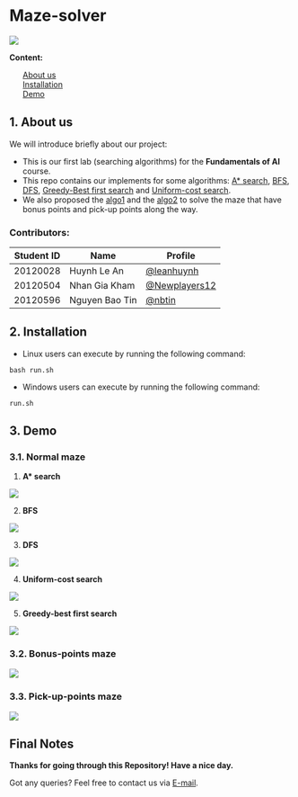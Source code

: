 # Maze-solver

<img src="imgs/demo_maze.png">

**Content:**
<ul style="list-style-type: none">
    <li><a href="#about">About us</a></li>
    <li><a href="#install">Installation</a></li>
    <li><a href="#demo">Demo</a></li>
</ul>

<h5 id="about"></h5>

## 1. About us
We will introduce briefly about our project:

+ This is our first lab (searching algorithms) for the **Fundamentals of AI** course.
+ This repo contains our implements for some algorithms: [A* search](https://en.wikipedia.org/wiki/A*_search_algorithm), [BFS](https://en.wikipedia.org/wiki/Breadth-first_search), [DFS](https://en.wikipedia.org/wiki/Depth-first_search), [Greedy-Best first search](https://en.wikipedia.org/wiki/Best-first_search#Greedy_BFS) and [Uniform-cost search](https://www.geeksforgeeks.org/uniform-cost-search-dijkstra-for-large-graphs/).
+ We also proposed the [algo1](source/level_2/algo1.py) and the [algo2](source/level_3/algo2.py) to solve the maze that have bonus points and pick-up points along the way.
<!-- + Check out our API documentation here [docs/api-doc/](docs/api-doc/). -->
  
<!-- <img src="images/documentation.png"> -->


### Contributors:

|   Student ID   |            Name               | Profile 
|----------------|-------------------------------|----------------------------
|    20120028    |Huynh Le An | [@leanhuynh](https://github.com/leanhuynh)            
|    20120504    |Nhan Gia Kham | [@Newplayers12](https://github.com/Newplayers12)           
|    20120596    |Nguyen Bao Tin | [@nbtin](https://github.com/nbtin)

<h5 id="install"></h5>

## 2. Installation
- Linux users can execute by running the following command:
```shell
bash run.sh
```
- Windows users can execute by running the following command:
```shell
run.sh
```


<h5 id="demo"></h5>

## 3. Demo


<h5 id="normalmaze"></h5>

### 3.1. Normal maze

1. **A\* search**

<img src="imgs/astar_heuristic_1.gif">

2. **BFS**

<img src="imgs/bfs.gif">

3. **DFS**

<img src="imgs/dfs.gif">

4. **Uniform-cost search**

<img src="imgs/ucs.gif">

5. **Greedy-best first search**

<img src="imgs/gbfs_heuristic_2.gif">



<h5 id="bonuspointsmaze"></h5>

### 3.2. Bonus-points maze

<img src="imgs/algo1.gif">


<h5 id="pickuppointsmaze"></h5>

### 3.3. Pick-up-points maze

<img src="imgs/algo2.gif">

## Final Notes

**Thanks for going through this Repository! Have a nice day.**

Got any queries? Feel free to contact us via <a href = "mailto: baotin2402@gmail.com">E-mail</a>.